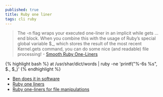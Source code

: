 ```yaml
---
published: true
title: Ruby one liner
tags: cli ruby
---
```

> The -n flag wraps your executed one-liner in an implicit while gets ... end block. When you combine this with the usage of Ruby’s special global variable $_, which stores the result of the most recent Kernel.gets command, you can do some nice (and readable) file processing! - [Smooth Ruby One-Liners](https://www.assertnotmagic.com/2017/10/05/smooth-one-liners/)

{% highlight bash %}
at /usr/shar/dict/words | ruby -ne 'printf("%-6s %s", $., $_)'
{% endhighlight %}

- [Ben does it in software](https://benoithamelin.tumblr.com/ruby1line)
- [Ruby one liners](https://github.com/learnbyexample/Command-line-text-processing/blob/master/ruby_one_liners.md)
- [Ruby one-liners for file manipulations ](https://www.bounga.org/ruby/2020/04/05/ruby-one-liners-for-file-manipulatiions/)
